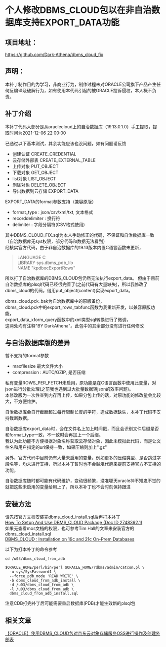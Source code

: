 # 个人修改DBMS_CLOUD包以在非自治数据库支持EXPORT_DATA功能

## 项目地址：
https://github.com/Dark-Athena/dbms_cloud_fix

## 声明：
本补丁制作目的为学习，非商业行为，制作过程未对ORACLE公司旗下产品产生任何反编译及破解行为，如有使用本代码引起的被ORACLE投诉侵权，本人概不负责。

## 补丁介绍
本补丁代码大部分是从oraclecloud上的自治数据库（19.13.0.1.0）手工提取，提取时间为2021-12-06 22:00:00

已通过以下基本测试，其余功能应该也没问题，如有问题请反馈
- 创建认证 CREATE_CREDENTIAL
- 云存储外部表 CREATE_EXTERNAL_TABLE
- 上传对象 PUT_OBJECT
- 下载对象 GET_OBJECT
- list对象 LIST_OBJECT
- 删除对象 DELETE_OBJECT
- 导出数据到云存储 EXPORT_DATA

EXPORT_DATA的format参数支持（兼容原版）
- format_type : json/csv/xml/txt, 文本格式
- recorddelimiter : 换行符
- delimiter : 字段分隔符(CSV格式使用)
 
其中DBMS_CLOUD_FIX.sql为本人手动修正的代码，不保证和自治数据库一致（自治数据库无sys权限，部分代码和数据无法看到）  
经核实官方代码，由于非自治数据库的19.13版本内置C语言函数未更新，
>LANGUAGE C  
LIBRARY sys.dbms_pdb_lib  
NAME "kpdbocExportRows"  

所以打了自治数据库的DBMS_CLOUD包仍然无法执行export_data。
但由于目前自治数据库的plsql代码已经很完善了(之前代码有大量缺失)，所以我修改了dbms_cloud的代码，借用put_object(content)实现export_data。

dbms_cloud.pck_bak为自治数据库中的原版备份，   
dbms_cloud.pck中的export_rows_tabfunc函数为我重新开发，以兼容原版功能，  
export_data_xform_query函数中的xml类型sql转换进行了微调，   
这两处均有注释"BY DarkAthena"。此包中的其余部分没有进行任何修改  

## 与自治数据库版的差异

暂不支持的format参数
- maxfilesize 最大文件大小
- compression : AUTO/GZIP, 是否压缩
 
私有变量ROWS_PER_FETCH未启用，原功能是在C语言函数中使用此变量，对json进行分批处理(之前我也遇到过大批量数据转json的效率问题)。  
本修改版为一次性查到内存再上传，如果分包上传的话，对原功能的修改量会比较大，不方便维护。   

自治数据库会自行截断超过每行限制长度的字符，造成数据缺失，本补丁代码不支持截断数据。

自治数据库export_data时，会在文件名上加上时间戳，而且会识别文件后缀是否和format_type一致，不一致时会再加上一个后缀。  
我认为此功能不方便根据对象名称获取云存储对象，因此未模拟此代码，而是让文件名和用户指定的uri保持一致，如果压缩则加上".gz"  

另外，官方代码中目前仍有大量未启用的变量，例如更多的压缩类型、是否跳过字段名等，均未进行支持，所以本补丁暂时也不会越俎代庖来提前支持官方不支持的功能。
 
自治数据库随时都可能有代码维护，变动很频繁，没准哪天oracle神不知鬼不觉的就把这些未启用的变量给用上了，所以本补丁也不会时刻保持跟进

## 安装方法
请先按官方文档安装完dbms_cloud_install.sql后再打本补丁  
[How To Setup And Use DBMS_CLOUD Package (Doc ID 2748362.1)](https://support.oracle.com/epmos/faces/DocContentDisplay?id=2748362.1)  
如果无查看mos文档的权限，也可参考Tim Hall的文章来安装官方的dbms_cloud_install.sql  
[DBMS_CLOUD : Installation on 19c and 21c On-Prem Databases](https://oracle-base.com/articles/21c/dbms_cloud-installation)  

以下为打本补丁的命令参考  
```
cd /u03/dbms_cloud_from_adb

$ORACLE_HOME/perl/bin/perl $ORACLE_HOME/rdbms/admin/catcon.pl \
  -u sys/SysPassword1 \
  --force_pdb_mode 'READ WRITE' \
  -b dbms_cloud_from_adb_install \
  -d /u03/dbms_cloud_from_adb \
  -l /u03/dbms_cloud_from_adb \
  dbms_cloud_from_adb_install.sql
```

注意CDB打完补丁后可能需要重启数据库(PDB)才能生效新的plsql包  

## 相关文章
[【ORACLE】使用DBMS_CLOUD包对京东云对象存储服务OSS进行操作及创建外部表](https://a.darkathena.top/archives/dbmscloudjdcloudoss)
